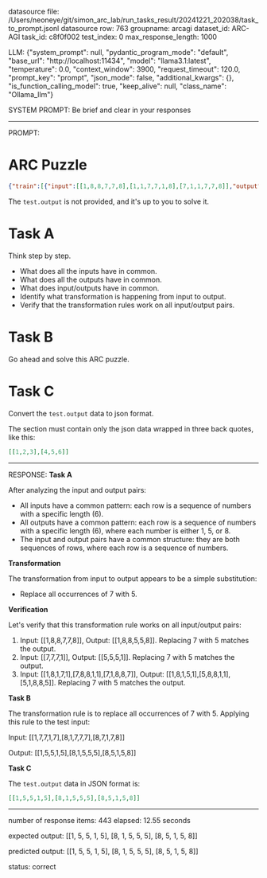 datasource file: /Users/neoneye/git/simon_arc_lab/run_tasks_result/20241221_202038/task_to_prompt.jsonl
datasource row: 763
groupname: arcagi
dataset_id: ARC-AGI
task_id: c8f0f002
test_index: 0
max_response_length: 1000

LLM:
{"system_prompt": null, "pydantic_program_mode": "default", "base_url": "http://localhost:11434", "model": "llama3.1:latest", "temperature": 0.0, "context_window": 3900, "request_timeout": 120.0, "prompt_key": "prompt", "json_mode": false, "additional_kwargs": {}, "is_function_calling_model": true, "keep_alive": null, "class_name": "Ollama_llm"}

SYSTEM PROMPT:
Be brief and clear in your responses

---

PROMPT:

# ARC Puzzle

```json
{"train":[{"input":[[1,8,8,7,7,8],[1,1,7,7,1,8],[7,1,1,7,7,8]],"output":[[1,8,8,5,5,8],[1,1,5,5,1,8],[5,1,1,5,5,8]]},{"input":[[7,7,7,1],[1,8,1,7],[7,1,1,7]],"output":[[5,5,5,1],[1,8,1,5],[5,1,1,5]]},{"input":[[1,8,1,7,1],[7,8,8,1,1],[7,1,8,8,7]],"output":[[1,8,1,5,1],[5,8,8,1,1],[5,1,8,8,5]]}],"test":[{"input":[[1,7,7,1,7],[8,1,7,7,7],[8,7,1,7,8]]}]}
```

The `test.output` is not provided, and it's up to you to solve it.

# Task A

Think step by step.
- What does all the inputs have in common.
- What does all the outputs have in common.
- What does input/outputs have in common.
- Identify what transformation is happening from input to output.
- Verify that the transformation rules work on all input/output pairs.

# Task B

Go ahead and solve this ARC puzzle.

# Task C

Convert the `test.output` data to json format.

The section must contain only the json data wrapped in three back quotes, like this:
```json
[[1,2,3],[4,5,6]]
```


---

RESPONSE:
**Task A**

After analyzing the input and output pairs:

* All inputs have a common pattern: each row is a sequence of numbers with a specific length (6).
* All outputs have a common pattern: each row is a sequence of numbers with a specific length (6), where each number is either 1, 5, or 8.
* The input and output pairs have a common structure: they are both sequences of rows, where each row is a sequence of numbers.

**Transformation**

The transformation from input to output appears to be a simple substitution:

* Replace all occurrences of 7 with 5.

**Verification**

Let's verify that this transformation rule works on all input/output pairs:

1. Input: [[1,8,8,7,7,8]], Output: [[1,8,8,5,5,8]]. Replacing 7 with 5 matches the output.
2. Input: [[7,7,7,1]], Output: [[5,5,5,1]]. Replacing 7 with 5 matches the output.
3. Input: [[1,8,1,7,1],[7,8,8,1,1],[7,1,8,8,7]], Output: [[1,8,1,5,1],[5,8,8,1,1],[5,1,8,8,5]]. Replacing 7 with 5 matches the output.

**Task B**

The transformation rule is to replace all occurrences of 7 with 5. Applying this rule to the test input:

Input: [[1,7,7,1,7],[8,1,7,7,7],[8,7,1,7,8]]

Output: [[1,5,5,1,5],[8,1,5,5,5],[8,5,1,5,8]]

**Task C**

The `test.output` data in JSON format is:

```json
[[1,5,5,1,5],[8,1,5,5,5],[8,5,1,5,8]]
```

---


number of response items: 443
elapsed: 12.55 seconds

expected output:
[[1, 5, 5, 1, 5], [8, 1, 5, 5, 5], [8, 5, 1, 5, 8]]

predicted output:
[[1, 5, 5, 1, 5], [8, 1, 5, 5, 5], [8, 5, 1, 5, 8]]

status: correct
